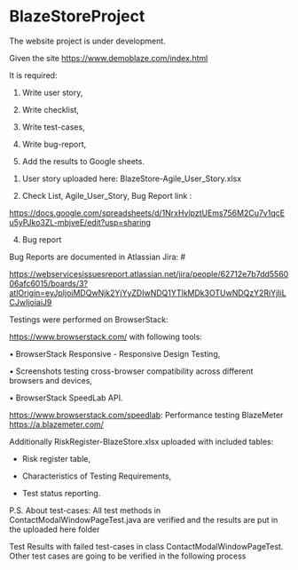 # BlazeStoreProject

The website project is under development.

Given the site https://www.demoblaze.com/index.html

   It is required:
   
   1. Write user story,
   
   2. Write checklist,
   
   3. Write test-cases,
   
   4. Write bug-report,
   
   5. Add the results to Google sheets.
   
1) User story uploaded here: 
BlazeStore-Agile_User_Story.xlsx

2) Check List, Agile_User_Story, Bug Report link :

https://docs.google.com/spreadsheets/d/1NrxHvlpztUEms756M2Cu7v1qcEu5yPJko3ZL-mbjveE/edit?usp=sharing  
   
4) Bug report

Bug Reports are documented in Atlassian Jira: #

https://webservicesissuesreport.atlassian.net/jira/people/62712e7b7dd556006afc6015/boards/3?atlOrigin=eyJpIjoiMDQwNjk2YjYyZDIwNDQ1YTlkMDk3OTUwNDQzY2RiYjIiLCJwIjoiaiJ9

 Testings were performed on BrowserStack:
 
 https://www.browserstack.com/ with following tools:

• BrowserStack Responsive - Responsive Design Testing,

• Screenshots testing cross-browser compatibility across different browsers and devices,

• BrowserStack SpeedLab API. 

https://www.browserstack.com/speedlab: Performance testing
BlazeMeter https://a.blazemeter.com/  

Additionally RiskRegister-BlazeStore.xlsx uploaded with included tables:

+ Risk register table,

+ Characteristics of Testing  Requirements,

+ Test status reporting.

P.S. About test-cases: 
All test methods in ContactModalWindowPageTest.java are verified and the results are put in the uploaded here folder

Test Results with failed test-cases in class ContactModalWindowPageTest.
Other test cases are going to be verified in the following process
